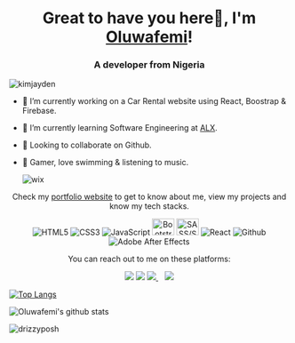 <h1 align="center">Great to have you here👋, I'm <a href="https://femzyfadayomiportfolio.netlify.app/">Oluwafemi</a>!</h1>
<h3 align="center">A developer from Nigeria</h3>

<p align="left"> <img src="[https://komarev.com/ghpvc/?username=drizzyposh&label=Profile%20views&color=0e75b6&style=flat](https://th.bing.com/th/id/R.8c1719d731849436c9b734d7d65e9558?rik=8VoAbjMYZDOprw&riu=http%3a%2f%2fpluspng.com%2fimg-png%2fpython-logo-png-this-free-icons-png-design-of-python-language-logo-2400.png&ehk=RtFD81f%2bDnsPkihCYW3r33HLHcP1fnkLznAfCG7LheU%3d&risl=&pid=ImgRaw&r=0)" alt="kimjayden" /> </p>


- 🔭 I’m currently working on a Car Rental website using React, Boostrap & Firebase.
- 🌱 I’m currently learning Software Engineering at <a href="https://www.alxafrica.com/" target="_blank" >ALX</a>.
- 👯 Looking to collaborate on Github.
- 💭 Gamer, love swimming & listening to music.

   <span><img src="[https://i.ibb.co/DVb9MZg/.png](https://th.bing.com/th/id/OIP.-hBu2A_vsgR2-YnC11TzogHaEm?w=264&h=180&c=7&r=0&o=5&dpr=2&pid=1.7)" alt="wix"></span>


<p align="center">Check my <a href="https://femzyfadayomiportfolio.netlify.app/">portfolio website</a> to get to know about me, view my projects and know my tech stacks.</p>


<p align="center">
  <img alt="HTML5" src="https://img.shields.io/badge/html5-%23fca9ae.svg?style=for-the-badge&logo=html5&logoColor=140200"/>
  <img alt="CSS3" src="https://img.shields.io/badge/css3-%23ffd2ce.svg?style=for-the-badge&logo=css3&logoColor=140200"/>
  <img alt="JavaScript" src="https://img.shields.io/badge/javascript-%23e4626b.svg?style=for-the-badge&logo=javascript&logoColor=%23F7DF1E"/>
  <img alt="Bootstrap" src="https://getbootstrap.com/docs/5.2/assets/brand/bootstrap-logo-shadow.png" width="40px" height="30px"/>
  <img alt="SASS/SCSS" src="https://sass-lang.com/assets/img/styleguide/seal-color-aef0354c.png" width="40px" height="30px"/>
  <img alt="React" src="https://img.shields.io/badge/react-%23f2ca61.svg?style=for-the-badge&logo=react&logoColor=%2361DAFB"/>
  <img alt="Github" src="https://img.shields.io/badge/github-%23e4626b.svg?style=for-the-badge&logo=github&logoColor=140200"/>
  <img alt="Adobe After Effects" src="https://img.shields.io/badge/Adobe after effects-%23fca9ae.svg?style=for-the-badge&logo=Adobe-after-effects&logoColor=140200" />
</p>



<p align="center">You can reach out to me on these platforms:</p>

<p align="center">
  <a href="https://www.linkedin.com/in/oluwafemi-fadayomi-72a274a5/"><img src="https://img.shields.io/badge/LinkedIn-0077B5?style=for-the-badge&logo=linkedin&logoColor=white"></a> 
  <a href="https://www.instagram.com/femzy.gram/?next=%2F"><img src="https://img.shields.io/badge/Instagram-E4405F?style=for-the-badge&logo=instagram&logoColor=white"></a> 
  <a href="mailto:femzyfadayomi@gmail.com">
  <img src="https://img.shields.io/badge/email me-%23D14836.svg?&style=for-the-badge&logo=gmail&logoColor=white" />
  </a>&nbsp;&nbsp;
  <a href="https://twitter.com/____drizzy">
  <img src="https://img.shields.io/badge/twitter-%231DA1F2.svg?&style=for-the-badge&logo=twitter&logoColor=white" />
</a>
</p>




[![Top Langs](https://github-readme-stats.vercel.app/api/top-langs/?username=drizzyposh&layout=compact&theme=nightowl)](https://github.com/drizzyposh/github-readme-stats)

![Oluwafemi's github stats](https://github-readme-stats.vercel.app/api?username=drizzyposh&count_private=true&theme=nightowl&hide=contribs,prs)

<p><img align="center" src="https://github-readme-streak-stats.herokuapp.com/?user=drizzyposh&theme=nightowl" alt="drizzyposh" /></p>
